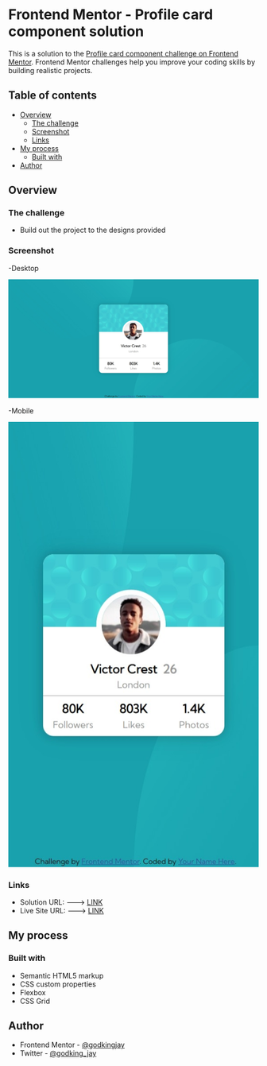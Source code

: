 # Frontend Mentor - Profile card component solution

This is a solution to the [Profile card component challenge on Frontend Mentor](https://www.frontendmentor.io/challenges/profile-card-component-cfArpWshJ). Frontend Mentor challenges help you improve your coding skills by building realistic projects. 

## Table of contents

- [Overview](#overview)
  - [The challenge](#the-challenge)
  - [Screenshot](#screenshot)
  - [Links](#links)
- [My process](#my-process)
  - [Built with](#built-with)
- [Author](#author)

## Overview

### The challenge

- Build out the project to the designs provided

### Screenshot

-Desktop

![Desktop](./screenshot.jpg)

-Mobile

![Mobile](./screenshot-mobile.jpg)

### Links

- Solution URL: ---> [LINK]()
- Live Site URL: ---> [LINK](https://godkingjay.github.io/frontendmentor.io_Profile-Card-Component/)

## My process

### Built with

- Semantic HTML5 markup
- CSS custom properties
- Flexbox
- CSS Grid

## Author

- Frontend Mentor - [@godkingjay](https://www.frontendmentor.io/profile/godkingjay)
- Twitter - [@godking_jay](https://www.twitter.com/godking_jay)
